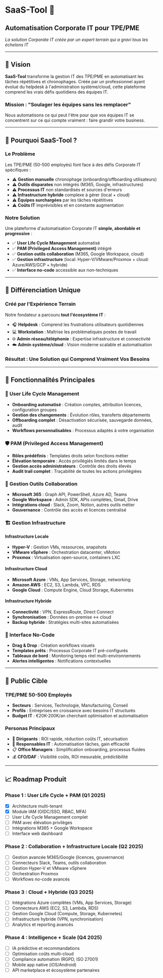 # SaaS-Tool 🚀
## Automatisation Corporate IT pour TPE/PME

*La solution Corporate IT créée par un expert terrain qui a gravi tous les échelons IT*

---

## 🎯 **Vision**

**SaaS-Tool** transforme la gestion IT des TPE/PME en automatisant les tâches répétitives et chronophages. Créée par un professionnel ayant évolué du helpdesk à l'administration système/cloud, cette plateforme comprend les vrais défis quotidiens des équipes IT.

### **Mission : "Soulager les équipes sans les remplacer"**

Nous automatisons ce qui peut l'être pour que vos équipes IT se concentrent sur ce qui compte vraiment : faire grandir votre business.

---

## 🏢 **Pourquoi SaaS-Tool ?**

### **Le Problème**
Les TPE/PME (50-500 employés) font face à des défis Corporate IT spécifiques :
- ⚠️ **Gestion manuelle** chronophage (onboarding/offboarding utilisateurs)
- ⚠️ **Outils disparates** non intégrés (M365, Google, infrastructures)
- ⚠️ **Processus IT** non standardisés et sources d'erreurs
- ⚠️ **Infrastructure hybride** complexe à gérer (local + cloud)
- ⚠️ **Équipes surchargées** par les tâches répétitives
- ⚠️ **Coûts IT** imprévisibles et en constante augmentation

### **Notre Solution**
Une plateforme d'automatisation Corporate IT **simple, abordable et progressive** :

- ✅ **User Life Cycle Management** automatisé
- ✅ **PAM (Privileged Access Management)** intégré  
- ✅ **Gestion outils collaboration** (M365, Google Workspace, cloud)
- ✅ **Gestion infrastructure** (local: Hyper-V/VMware/Proxmox + cloud: Azure/AWS/GCP + hybride)
- ✅ **Interface no-code** accessible aux non-techniques

---

## 🎪 **Différenciation Unique**

### **Créé par l'Expérience Terrain**
Notre fondateur a parcouru **tout l'écosystème IT** :
- 🎧 **Helpdesk** : Comprend les frustrations utilisateurs quotidiennes
- 💻 **Workstation** : Maîtrise les problématiques postes de travail
- 🌐 **Admin réseau/téléphonie** : Expertise infrastructure et connectivité
- ☁️ **Admin système/cloud** : Vision moderne scalable et automatisation

### **Résultat : Une Solution qui Comprend Vraiment Vos Besoins**

---

## 🚀 **Fonctionnalités Principales**

### **🔐 User Life Cycle Management**
- **Onboarding automatisé** : Création comptes, attribution licences, configuration groupes
- **Gestion des changements** : Évolution rôles, transferts départements
- **Offboarding complet** : Désactivation sécurisée, sauvegarde données, audit
- **Workflows personnalisables** : Processus adaptés à votre organisation

### **🛡️ PAM (Privileged Access Management)**
- **Rôles prédéfinis** : Templates droits selon fonctions métier
- **Élévation temporaire** : Accès privilégiés limités dans le temps
- **Gestion accès administrateurs** : Contrôle des droits élevés
- **Audit trail complet** : Traçabilité de toutes les actions privilégiées

### **🤝 Gestion Outils Collaboration**
- **Microsoft 365** : Graph API, PowerShell, Azure AD, Teams
- **Google Workspace** : Admin SDK, APIs complètes, Gmail, Drive
- **Intégrations cloud** : Slack, Zoom, Notion, autres outils métier
- **Gouvernance** : Contrôle des accès et licences centralisé

### **🏗️ Gestion Infrastructure**

#### **Infrastructure Locale**
- **Hyper-V** : Gestion VMs, ressources, snapshots
- **VMware vSphere** : Orchestration datacenter, vMotion
- **Proxmox** : Virtualisation open-source, containers LXC

#### **Infrastructure Cloud**
- **Microsoft Azure** : VMs, App Services, Storage, networking
- **Amazon AWS** : EC2, S3, Lambda, VPC, RDS
- **Google Cloud** : Compute Engine, Cloud Storage, Kubernetes

#### **Infrastructure Hybride**
- **Connectivité** : VPN, ExpressRoute, Direct Connect
- **Synchronisation** : Données on-premise ↔ cloud
- **Backup hybride** : Stratégies multi-sites automatisées

### **🎨 Interface No-Code**
- **Drag & Drop** : Création workflows visuels
- **Templates prêts** : Processus Corporate IT pré-configurés
- **Tableaux de bord** : Monitoring temps réel multi-environnements
- **Alertes intelligentes** : Notifications contextuelles

---

## 🎯 **Public Cible**

### **TPE/PME 50-500 Employés**
- **Secteurs** : Services, Technologie, Manufacturing, Conseil
- **Profils** : Entreprises en croissance avec besoins IT structurés
- **Budget IT** : €20K-200K/an cherchant optimisation et automatisation

### **Personas Principaux**
- 👔 **Dirigeants** : ROI rapide, réduction coûts IT, sécurisation
- 🔧 **Responsables IT** : Automatisation tâches, gain efficacité
- 📋 **Office Managers** : Simplification onboarding, processus fluides
- 💰 **CFO/DAF** : Visibilité coûts, ROI mesurable, prédictibilité

---

## 📈 **Roadmap Produit**

### **Phase 1 : User Life Cycle + PAM (Q1 2025)**
- [x] Architecture multi-tenant
- [x] Module IAM (OIDC/SSO, RBAC, MFA)
- [ ] User Life Cycle Management complet
- [ ] PAM avec élévation privilèges
- [ ] Intégrations M365 + Google Workspace
- [ ] Interface web dashboard

### **Phase 2 : Collaboration + Infrastructure Locale (Q2 2025)**
- [ ] Gestion avancée M365/Google (licences, gouvernance)
- [ ] Connecteurs Slack, Teams, outils collaboration
- [ ] Gestion Hyper-V et VMware vSphere
- [ ] Orchestration Proxmox
- [ ] Workflows no-code avancés

### **Phase 3 : Cloud + Hybride (Q3 2025)**
- [ ] Intégrations Azure complètes (VMs, App Services, Storage)
- [ ] Connecteurs AWS (EC2, S3, Lambda, RDS)
- [ ] Gestion Google Cloud (Compute, Storage, Kubernetes)
- [ ] Infrastructure hybride (VPN, synchronisation)
- [ ] Analytics et reporting avancés

### **Phase 4 : Intelligence + Scale (Q4 2025)**
- [ ] IA prédictive et recommandations
- [ ] Optimisation coûts multi-cloud
- [ ] Compliance automation (RGPD, ISO 27001)
- [ ] Mobile app native (iOS/Android)
- [ ] API marketplace et écosystème partenaires
